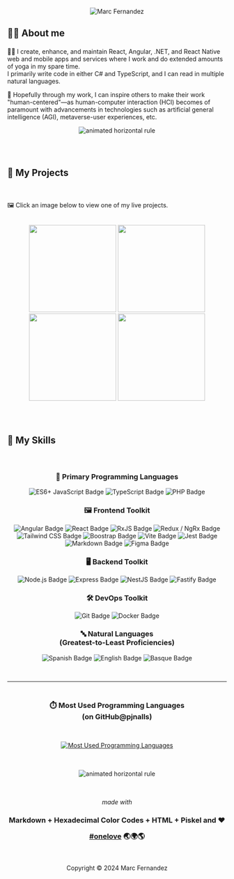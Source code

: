 <!-- Header -->
<div align="center">
  <br />
  <img src="https://readme-typing-svg.demolab.com?font=Roboto&weight=900&size=48&pause=1000&color=F7E551&center=true&vCenter=true&random=false&width=940&height=96&lines=Hi%2C+I'm+Marc!+🙋" alt="Marc Fernandez" />
</div>

<!-- About me -->
<h2>

  **🧑‍💻 About me**

</h2>

👨‍💻 I create, enhance, and maintain React, Angular, .NET, and React Native web and mobile apps and services where I work and do extended amounts of yoga in my spare time.<br/>
I primarily write code in either C# and TypeScript, and I can read in multiple natural languages.

🧬 Hopefully through my work, I can inspire others to make their work "human-centered"—as human-computer interaction (HCI) becomes of paramount with advancements in technologies such as artificial general intelligence (AGI), metaverse-user experiences, etc.

<div align="center"><img  src="assets/hr.gif" alt="animated horizontal rule" /></div>

<!-- My projects -->
<h2>
  <br/>

  **💼 My Projects**
</h2>

<br/>

🖼️ Click an image below to view one of my live projects.

<br />

<div align="center">
  <div align="center">
    <a href="https://pjnalls.github.io/assets/works/supermaterial/"
  target="_blank"
  rel="noopener noreferrer"><img src="assets/works/logo.svg" width="200px" /></a>
    <a href="https://pjnalls.github.io/assets/works/digirain/"
  target="_blank"
  rel="noopener noreferrer"><img src="assets/works/digital-rain.avif" width="200px" /></a>
    <a href="https://pjnalls.github.io/assets/works/global-bmi/"
  target="_blank"
  rel="noopener noreferrer"><img src="assets/works/bmi.avif" width="200px" /></a>
    <a href="https://pjnalls.github.io/assets/works/modulart-01/"
  target="_blank"
  rel="noopener noreferrer"><img src="assets/works/sun.avif" width="200px" /></a>
    <br/>
  </div>
</div>

<!-- My skills -->
<h2>
  <br />

  **🧮 My Skills**
</h2>

<br />

<!-- Primary languages -->
<h3 align="center">
  🧬 Primary Programming Languages
</h3>

<div align="center">

  ![ES6+ JavaScript Badge](https://img.shields.io/badge/es6+_javascript-583f20?style=for-the-badge&logo=javascript&logoColor=f0db4f)
  ![TypeScript Badge](https://img.shields.io/badge/typeScript-203f58?style=for-the-badge&logo=typescript&logoColor=209aec)
  ![PHP Badge](https://img.shields.io/badge/PHP-7A86B8?style=for-the-badge&logo=php&logoColor=000000)

</div>

<!-- Frontend toolkit -->
<h3 align="center">
  🖼️ Frontend Toolkit
</h3>

<div align="center">

  ![Angular Badge](https://img.shields.io/badge/angular-600012?style=for-the-badge&logo=angular&logoColor=dd0032) 
  ![React Badge](https://img.shields.io/badge/react-213A5b?style=for-the-badge&logo=react&logoColor=61dafb) 
  ![RxJS Badge](https://img.shields.io/badge/rxjs-610425?style=for-the-badge&logo=reactivex&logoColor=e10988)
  ![Redux / NgRx Badge](https://img.shields.io/badge/redux_/_ngrx-213A5b?style=for-the-badge&logo=redux&logoColor=61dafb) 
  ![Tailwind CSS Badge](https://img.shields.io/badge/tailwind_css-183945?style=for-the-badge&logo=tailwindcss&logoColor=38bdf8)
  ![Boostrap Badge](https://img.shields.io/badge/Bootstrap-712cf9?style=for-the-badge&logo=bootstrap&logoColor=ffffff)
  ![Vite Badge](https://img.shields.io/badge/vite-282080?style=for-the-badge&logo=vite&logoColor=a355fe)
  ![Jest Badge](https://img.shields.io/badge/Jest-bec3c9?style=for-the-badge&logo=jest&logoColor=c21325)
  ![Markdown Badge](https://img.shields.io/badge/markdown-40434a?style=for-the-badge&logo=markdown&logoColor=fff)
  ![Figma Badge](https://img.shields.io/badge/figma-40434a?style=for-the-badge&logo=figma&logoColor=fff)

</div>

<!-- Backend toolkit -->
<h3 align="center">
  🖥️ Backend Toolkit
</h3>

<div align="center">

  ![Node.js Badge](https://img.shields.io/badge/node.js-2C3e18?style=for-the-badge&logo=node.js&logoColor=bCfeb8)
  ![Express Badge](https://img.shields.io/badge/Express-eeeeee?style=for-the-badge&logo=express&logoColor=000000)
  ![NestJS Badge](https://img.shields.io/badge/NestJS-ea2845?style=for-the-badge&logo=nestjs&logoColor=ffffff)
  ![Fastify Badge](https://img.shields.io/badge/Fastify-ffffff?style=for-the-badge&logo=fastify&logoColor=000000)

</div>

<!-- DevOps toolkit -->
<h3 align="center">
  🛠️ DevOps Toolkit
</h3>

<div align="center">

  ![Git Badge](https://img.shields.io/badge/git-4f1c00?style=for-the-badge&logo=git&logoColor=E44C30)
  ![Docker Badge](https://img.shields.io/badge/Docker-1d63ed?style=for-the-badge&logo=docker&logoColor=ffffff)

</div>

<!-- Languages -->
<h3 align="center">
  🔤 Natural Languages 
  <br/>(Greatest-to-Least Proficiencies) 
</h3>

<div align="center">

  ![Spanish Badge](https://img.shields.io/badge/🇪🇸_Spanish-402888?style=for-the-badge)
  ![English Badge](https://img.shields.io/badge/🇺🇸_English-a00f28?style=for-the-badge)
  ![Basque Badge](https://img.shields.io/badge/eus_Basque-2b6b10?style=for-the-badge)

</div>

<br/>

---

<h3 align="center">

  <br />
  ⏱️ Most Used Programming Languages
  <br />(on GitHub@pjnalls)

  </h3>

<div align="center">

  <br />

  [![Most Used Programming Languages](https://github-readme-stats-sigma-five.vercel.app/api/top-langs?username=mcfdez&theme=tokyonight&show_icons=true&hide_title=true&card_width=848&bg_color=0,3f203f,160020&text_color=ffffff&hide_border=true&hide=css,html,javascript)](https://github.com/mcfdez)

</div>

<br />
<br />

<div align="center"><img  src="assets/hr.gif" alt="animated horizontal rule" /></div>

<br />
<br />

<div align="center">

<footer>

<span>

<i>made with</i>

<h3>
Markdown + Hexadecimal Color Codes + HTML + Piskel and ❤️

<br />

<a href="https://github.com/pjnalls/pjnalls/blob/main/ONELOVE.md"
  target="_blank"
  rel="noopener noreferrer">#onelove</a>
🌏🌍🌎

</h3>

<br />

Copyright © 2024 Marc Fernandez

</footer>
</span>
</div>

<br />
<br />
